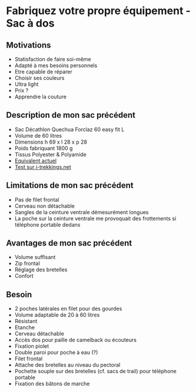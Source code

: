 # Fabriquez votre propre équipement - Sac à dos

## Motivations
- Statisfaction de faire soi-même
- Adapté à mes besoins personnels
- Etre capable de réparer
- Choisir ses couleurs
- Ultra light
- Prix ?
- Apprendre la couture


## Description de mon sac précédent
- Sac Décathlon Quechua Forclaz 60 easy fit L
- Volume de 60 litres
- Dimensions h 69 x l 28 x p 28
- Poids fabriquant 1800 g
- Tissus Polyester & Polyamide
- [Equivalent actuel](https://www.decathlon.fr/p/sac-a-dos-de-trekking-femme-60-l-mt100-easyfit/_/R-p-309808)
- [Test sur i-trekkings.net](https://www.i-trekkings.net/test-outdoor/test-sac-a-dos-quechua-forclaz-easyfit-60-l/)


## Limitations de mon sac précédent
- Pas de filet frontal
- Cerveau non détachable
- Sangles de la ceinture ventrale démesurément longues
- La poche sur la ceinture ventrale me provoquait des frottements si téléphone portable dedans


## Avantages de mon sac précédent
- Volume suffisant
- Zip frontal
- Réglage des bretelles
- Confort


## Besoin
- 2 poches latérales en filet pour des gourdes
- Volume adaptable de 20 à 60 litres
- Résistant
- Etanche
- Cerveau détachable
- Accès dos pour paille de camelback ou écouteurs
- Fixation piolet
- Double paroi pour poche à eau (?)
- Filet frontal
- Attache des bretelles au niveau du pectoral
- Pochette souple sur des bretelles (cf. sacs de trail) pour téléphone portable
- Fixation des bâtons de marche
